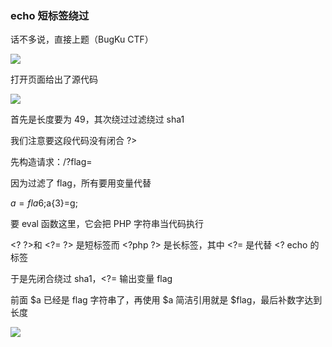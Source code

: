 ### echo 短标签绕过

话不多说，直接上题（BugKu CTF）

![](https://pic1.imgdb.cn/item/67b0a2b3d0e0a243d4ffb02f.jpg)

打开页面给出了源代码

![](https://pic1.imgdb.cn/item/67b0a2c3d0e0a243d4ffb031.jpg)

首先是长度要为 49，其次绕过过滤绕过 sha1

我们注意要这段代码没有闭合 ?>

先构造请求：/?flag=

因为过滤了 flag，所有要用变量代替

$a=fla6;$a{3}=g;

要 eval 函数这里，它会把 PHP 字符串当代码执行

&#60;? ?>和 &#60;?= ?> 是短标签而 &#60;?php ?> 是长标签，其中 &#60;?= 是代替 &#60;? echo 的标签

于是先闭合绕过 sha1，&#60;?= 输出变量 flag

前面 $a 已经是 flag 字符串了，再使用 $a 简洁引用就是 $flag，最后补数字达到长度

![](https://pic1.imgdb.cn/item/67b0a2ced0e0a243d4ffb035.jpg)